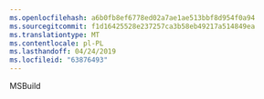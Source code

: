 ```yaml
---
ms.openlocfilehash: a6b0fb8ef6778ed02a7ae1ae513bbf8d954f0a94
ms.sourcegitcommit: f1d16425528e237257ca3b58eb49217a514849ea
ms.translationtype: MT
ms.contentlocale: pl-PL
ms.lasthandoff: 04/24/2019
ms.locfileid: "63876493"
---
```

MSBuild
